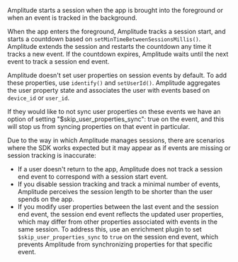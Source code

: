 Amplitude starts a session when the app is brought into the foreground or when an event is tracked in the background.

When the app enters the foreground, Amplitude tracks a session start, and starts a countdown based on `setMinTimeBetweenSessionsMillis()`. Amplitude extends the session and restarts the countdown any time it tracks a new event. If the countdown expires, Amplitude waits until the next event to track a session end event.

Amplitude doesn't set user properties on session events by default. To add these properties, use `identify()` and `setUserId()`. Amplitude aggregates the user property state and associates the user with events based on `device_id` or `user_id`.

If they would like to not sync user properties on these events we have an option of setting "$skip_user_properties_sync": true on the event, and this will stop us from syncing properties on that event in particular.

Due to the way in which Amplitude manages sessions, there are scenarios where the SDK works expected but it may appear as if events are missing or session tracking is inaccurate:

* If a user doesn't return to the app, Amplitude does not track a session end event to correspond with a session start event.
* If you disable session tracking and track a minimal number of events, Amplitude perceives the session length to be shorter than the user spends on the app.
* If you modify user properties between the last event and the session end event, the session end event reflects the updated user properties, which may differ from other properties associated with events in the same session. To address this, use an enrichment plugin to set `$skip_user_properties_sync` to `true` on the session end event, which prevents Amplitude from synchronizing properties for that specific event.